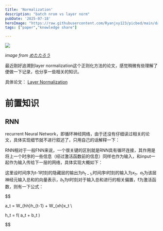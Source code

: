 ```yaml
---
title: 'Normalization'
description: "batch nrom vs layer norm"
pubDate: '2025-07-18'    
heroImage: "https://raw.githubusercontent.com/Ryanjxy123/picbed/main/datacommissionイラスト-132731053.png"
tags: ["paper","knowledge share"]

---
```


![](https://raw.githubusercontent.com/Ryanjxy123/picbed/main/datacommissionイラスト-132731053.png)

*image from [めたたろう](https://pixiviz.pwp.app/artist/53999519)*


最近刚好追溯到layer normalization这个正则化方法的论文，感觉稍微有些理解了便做一下记录，也分享一些相关的知识。

具体论文： [Layer Normalization](https://papers.cool/arxiv/1607.06450)


# 前置知识

## RNN

recurrent Neural Network，即循环神经网络，由于还没有仔细读过相关的论文，具体实现细节就不进行叙述了，只用自己的话解释一下：

RNN相对于一般FNN来说，一个很关键的区别就是RNN具有循环连接，其作用是将上一个时序的一些信息（经过激活函数前的信息）同样也作为输入，和input一起作为输入传给下一层的网络，具体实现大概如下：

这里设时间序为t-1时刻的隐藏层的输出为$h_{t-1}$,时间序t时刻的输入为$x_t$，$a_t$为该层神经元输入总和的向量表示，$b_t$为t时刻对于输入总和进行的相关偏置，f为激活函数，则有一下公式：

$$

a_t = W_{hh}h_{t-1} + W_{xh}x_t  \\ 

h_t = f( a_t + b_t )

$$







